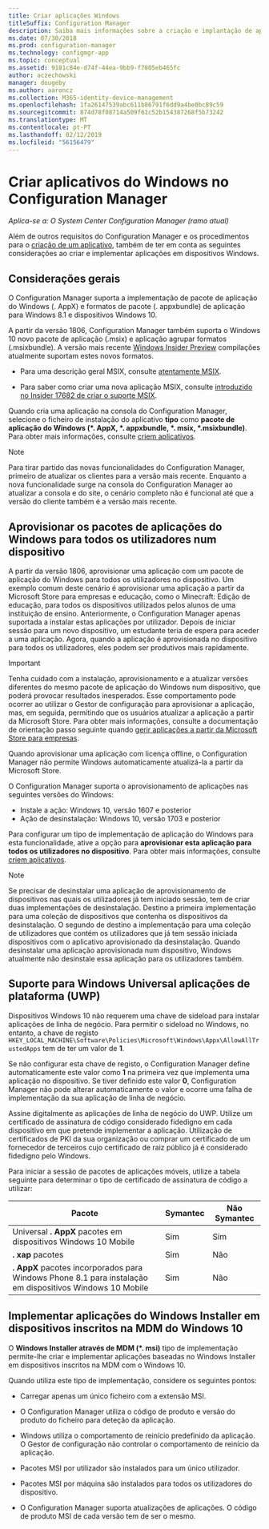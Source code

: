 ```yaml
---
title: Criar aplicações Windows
titleSuffix: Configuration Manager
description: Saiba mais informações sobre a criação e implantação de aplicativos do Windows no Configuration Manager.
ms.date: 07/30/2018
ms.prod: configuration-manager
ms.technology: configmgr-app
ms.topic: conceptual
ms.assetid: 9181c84e-d74f-44ea-9bb9-f7805eb465fc
author: aczechowski
manager: dougeby
ms.author: aaroncz
ms.collection: M365-identity-device-management
ms.openlocfilehash: 1fa26147539abc611b86791f6dd9a4be0bc89c59
ms.sourcegitcommit: 874d78f08714a509f61c52b154387268f5b73242
ms.translationtype: MT
ms.contentlocale: pt-PT
ms.lasthandoff: 02/12/2019
ms.locfileid: "56156479"
---
```

# <a name="create-windows-applications-in-configuration-manager"></a>Criar aplicativos do Windows no Configuration Manager

*Aplica-se a: O System Center Configuration Manager (ramo atual)*

Além de outros requisitos do Configuration Manager e os procedimentos para o [criação de um aplicativo](/sccm/apps/deploy-use/create-applications), também de ter em conta as seguintes considerações ao criar e implementar aplicações em dispositivos Windows.  



## <a name="bkmk_general"></a> Considerações gerais  

O Configuration Manager suporta a implementação de pacote de aplicação do Windows (. AppX) e formatos de pacote (. appxbundle) de aplicação para Windows 8.1 e dispositivos Windows 10.

A partir da versão 1806, Configuration Manager também suporta o Windows 10 novo pacote de aplicação (.msix) e aplicação agrupar formatos (.msixbundle). A versão mais recente [Windows Insider Preview](https://insider.windows.com/) compilações atualmente suportam estes novos formatos.<!--1357427-->  

- Para uma descrição geral MSIX, consulte [atentamente MSIX](https://blogs.msdn.microsoft.com/sgern/2018/06/18/a-closer-look-at-msix/).  

- Para saber como criar uma nova aplicação MSIX, consulte [introduzido no Insider 17682 de criar o suporte MSIX](https://techcommunity.microsoft.com/t5/MSIX-Blog/MSIX-support-introduced-in-Insider-Build-17682/ba-p/202376).  

Quando cria uma aplicação na consola do Configuration Manager, selecione o ficheiro de instalação do aplicativo **tipo** como **pacote de aplicação do Windows (\*. AppX, \*. appxbundle, \*. msix, \*.msixbundle)**. Para obter mais informações, consulte [criem aplicativos](/sccm/apps/deploy-use/create-applications). 

> [!Note]  
> Para tirar partido das novas funcionalidades do Configuration Manager, primeiro de atualizar os clientes para a versão mais recente. Enquanto a nova funcionalidade surge na consola do Configuration Manager ao atualizar a consola e do site, o cenário completo não é funcional até que a versão do cliente também é a versão mais recente.<!--SCCMDocs issue 646-->  



## <a name="bkmk_provision"></a> Aprovisionar os pacotes de aplicações do Windows para todos os utilizadores num dispositivo
<!--1358310--> A partir da versão 1806, aprovisionar uma aplicação com um pacote de aplicação do Windows para todos os utilizadores no dispositivo. Um exemplo comum deste cenário é aprovisionar uma aplicação a partir da Microsoft Store para empresas e educação, como o Minecraft: Edição de educação, para todos os dispositivos utilizados pelos alunos de uma instituição de ensino. Anteriormente, o Configuration Manager apenas suportada a instalar estas aplicações por utilizador. Depois de iniciar sessão para um novo dispositivo, um estudante teria de espera para aceder a uma aplicação. Agora, quando a aplicação é aprovisionada no dispositivo para todos os utilizadores, eles podem ser produtivos mais rapidamente.

> [!Important]  
> Tenha cuidado com a instalação, aprovisionamento e a atualizar versões diferentes do mesmo pacote de aplicação do Windows num dispositivo, que poderá provocar resultados inesperados. Esse comportamento pode ocorrer ao utilizar o Gestor de configuração para aprovisionar a aplicação, mas, em seguida, permitindo que os usuários atualizar a aplicação a partir da Microsoft Store. Para obter mais informações, consulte a documentação de orientação passo seguinte quando [gerir aplicações a partir da Microsoft Store para empresas](/sccm/apps/deploy-use/manage-apps-from-the-windows-store-for-business#next-steps).  

Quando aprovisionar uma aplicação com licença offline, o Configuration Manager não permite Windows automaticamente atualizá-la a partir da Microsoft Store.  

O Configuration Manager suporta o aprovisionamento de aplicações nas seguintes versões do Windows:<!--SCCMDocs-pr issue 2762-->
- Instale a ação: Windows 10, versão 1607 e posterior
- Ação de desinstalação: Windows 10, versão 1703 e posterior

Para configurar um tipo de implementação de aplicação do Windows para esta funcionalidade, ative a opção para **aprovisionar esta aplicação para todos os utilizadores no dispositivo**. Para obter mais informações, consulte [criem aplicativos](/sccm/apps/deploy-use/create-applications).


> [!Note]  
> Se precisar de desinstalar uma aplicação de aprovisionamento de dispositivos nas quais os utilizadores já tem iniciado sessão, tem de criar duas implementações de desinstalação. Destino a primeira implementação para uma coleção de dispositivos que contenha os dispositivos da desinstalação. O segundo de destino a implementação para uma coleção de utilizadores que contém os utilizadores que já tem sessão iniciada dispositivos com o aplicativo aprovisionado da desinstalação. Quando desinstalar uma aplicação aprovisionada num dispositivo, Windows atualmente não desinstale essa aplicação para os utilizadores também. 



## <a name="bkmk_uwp"></a> Suporte para Windows Universal aplicações de plataforma (UWP)  

Dispositivos Windows 10 não requerem uma chave de sideload para instalar aplicações de linha de negócio. Para permitir o sideload no Windows, no entanto, a chave de registo `HKEY_LOCAL_MACHINE\Software\Policies\Microsoft\Windows\Appx\AllowAllTrustedApps` tem de ter um valor de **1**.  

Se não configurar esta chave de registo, o Configuration Manager define automaticamente este valor como **1** na primeira vez que implementa uma aplicação no dispositivo. Se tiver definido este valor **0**, Configuration Manager não pode alterar automaticamente o valor e ocorre uma falha de implementação da sua aplicação de linha de negócio.  

Assine digitalmente as aplicações de linha de negócio do UWP. Utilize um certificado de assinatura de código considerado fidedigno em cada dispositivo em que pretende implementar a aplicação. Utilização de certificados de PKI da sua organização ou comprar um certificado de um fornecedor de terceiros cujo certificado de raiz público já é considerado fidedigno pelo Windows.  

Para iniciar a sessão de pacotes de aplicações móveis, utilize a tabela seguinte para determinar o tipo de certificado de assinatura de código a utilizar:

| Pacote  | Symantec  | Não Symantec  |
|---------|---------|---------|
| Universal **. AppX** pacotes em dispositivos Windows 10 Mobile | Sim | Sim |
| **. xap** pacotes | Sim | Não | 
| **. AppX** pacotes incorporados para Windows Phone 8.1 para instalação em dispositivos Windows 10 Mobile | Sim | Não | 



## <a name="bkmk_mdm-msi"></a> Implementar aplicações do Windows Installer em dispositivos inscritos na MDM do Windows 10  

O **Windows Installer através de MDM (\*. msi)** tipo de implementação permite-lhe criar e implementar aplicações baseadas no Windows Installer em dispositivos inscritos na MDM com o Windows 10.  

Quando utiliza este tipo de implementação, considere os seguintes pontos:    

-   Carregar apenas um único ficheiro com a extensão MSI.  

-   O Configuration Manager utiliza o código de produto e versão do produto do ficheiro para deteção da aplicação.  

-   Windows utiliza o comportamento de reinício predefinido da aplicação. O Gestor de configuração não controlar o comportamento de reinício da aplicação.  

-   Pacotes MSI por utilizador são instalados para um único utilizador.  

-   Pacotes MSI por máquina são instalados para todos os utilizadores do dispositivo.  

-   O Configuration Manager suporta atualizações de aplicações. O código de produto MSI de cada versão tem de ser o mesmo.  
